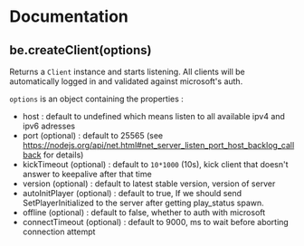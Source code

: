 # Documentation

## be.createClient(options)

Returns a `Client` instance and starts listening. All clients will be
automatically logged in and validated against microsoft's auth.

`options` is an object containing the properties :
 * host : default to undefined which means listen to all available ipv4 and ipv6 adresses
 * port (optional) : default to 25565
 (see https://nodejs.org/api/net.html#net_server_listen_port_host_backlog_callback for details)
 * kickTimeout (optional) : default to `10*1000` (10s), kick client that doesn't answer to keepalive after that time
 * version (optional) : default to latest stable version, version of server
 * autoInitPlayer (optional) : default to true, If we should send SetPlayerInitialized to the server after getting play_status spawn.
 * offline (optional) : default to false, whether to auth with microsoft
 * connectTimeout (optional) : default to 9000, ms to wait before aborting connection attempt
